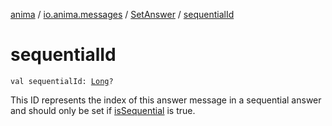[anima](../../index.md) / [io.anima.messages](../index.md) / [SetAnswer](index.md) / [sequentialId](./sequential-id.md)

# sequentialId

`val sequentialId: `[`Long`](https://kotlinlang.org/api/latest/jvm/stdlib/kotlin/-long/index.html)`?`

This ID represents the index of this answer message in a sequential answer and should only be set
if [isSequential](../-answer-message/is-sequential.md) is true.

